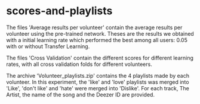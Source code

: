 # scores-and-playlists

The files 'Average results per volunteer' contain the average results per volunteer using the pre-trained network. Theses are the results we obtained with a initial learning rate which performed the best among all users: 0.05 with or without Transfer Learning.

The files 'Cross Validation' contain the different scores for different learning rates, with all cross validation folds for different volunteers.

The archive 'Volunteer_playlists.zip' contains the 4 playlists made by each volunteer. In this experiment, the 'like' and 'love' playlists was merged into 'Like', 'don't like' and 'hate' were merged into 'Dislike'. For each track, The Artist, the name of the song and the Deezer ID are provided.
